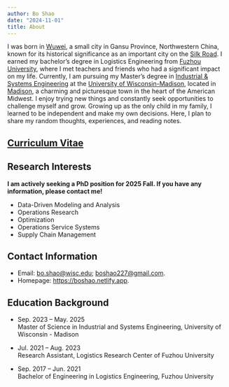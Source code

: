 ```yaml
---
author: Bo Shao
date: "2024-11-01"
title: About
---
```


I was born in [Wuwei](https://en.wikipedia.org/wiki/Wuwei,_Gansu), a small city in Gansu Province, Northwestern China, known for its historical significance as an important city on the [Silk Road](https://en.wikipedia.org/wiki/Silk_Road). I earned my bachelor’s degree in Logistics Engineering from [Fuzhou University](https://www.fzu.edu.cn/), where I met teachers and friends who had a significant impact on my life. Currently, I am pursuing my Master’s degree in [Industrial & Systems Engineering](https://engineering.wisc.edu/departments/industrial-systems-engineering) at the [University of Wisconsin-Madison](https://www.wisc.edu), located in [Madison](https://www.visitmadison.com/), a charming and picturesque town in the heart of the American Midwest. I enjoy trying new things and constantly seek opportunities to challenge myself and grow. Growing up as the only child in my family, I learned to be independent and make my own decisions. Here, I plan to share my random thoughts, experiences, and reading notes.

## [Curriculum Vitae](pdf/CV_Bo_Shao.pdf)

## Research Interests

**I am actively seeking a PhD position for 2025 Fall. If you have any information, please contact me!**

- Data-Driven Modeling and Analysis
- Operations Research
- Optimization
- Operations Service Systems
- Supply Chain Management

## Contact Information
- Email: bo.shao@wisc.edu; boshao227@gmail.com.
- Homepage: https://boshao.netlify.app.

## Education Background
- Sep. 2023 – May. 2025<br>
  Master of Science in Industrial and Systems Engineering, University of Wisconsin - Madison

- Jul. 2021 – Aug. 2023<br>
  Research Assistant, Logistics Research Center of Fuzhou University

- Sep. 2017 – Jun. 2021<br>
  Bachelor of Engineering in Logistics Engineering, Fuzhou University


